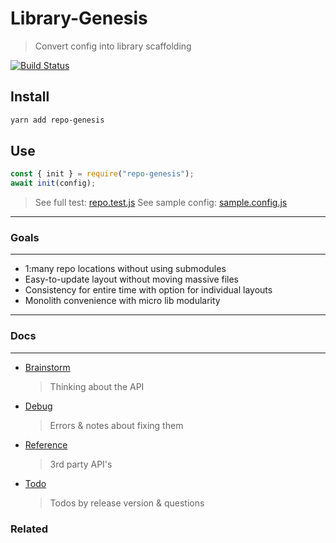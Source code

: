 # Library-Genesis

> Convert config into library scaffolding

[![Build Status](https://travis-ci.org/servexyz/library-genesis.svg?branch=master)](https://travis-ci.org/servexyz/library-genesis)

## Install

```bash
yarn add repo-genesis
```

## Use

```js
const { init } = require("repo-genesis");
await init(config);
```

> See full test: [repo.test.js](./tests/repo.test.js)
> See sample config: [sample.config.js](./tests/sample.config.js)

---

### Goals

---

* 1:many repo locations without using submodules
* Easy-to-update layout without moving massive files
* Consistency for entire time with option for individual layouts
* Monolith convenience with micro lib modularity

---

### Docs

---

* [Brainstorm](./docs/brainstorm.md)

  > Thinking about the API

* [Debug](./docs/debug.md)

  > Errors & notes about fixing them

* [Reference](./docs/reference.md)

  > 3rd party API's

* [Todo](./docs/todo.md)
  > Todos by release version & questions

### Related
